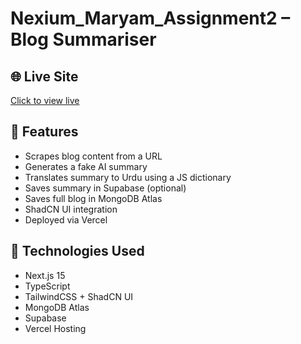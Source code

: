 # Nexium_Maryam_Assignment2 – Blog Summariser

## 🌐 Live Site
[Click to view live](https://nexium-maryam-assignment2.vercel.app/)

## 📌 Features
- Scrapes blog content from a URL
- Generates a fake AI summary
- Translates summary to Urdu using a JS dictionary
- Saves summary in Supabase (optional)
- Saves full blog in MongoDB Atlas
- ShadCN UI integration
- Deployed via Vercel

## 📁 Technologies Used
- Next.js 15
- TypeScript
- TailwindCSS + ShadCN UI
- MongoDB Atlas
- Supabase
- Vercel Hosting
